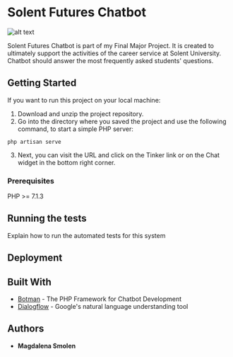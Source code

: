 # Solent Futures Chatbot

![alt text](https://i.ibb.co/Wz8dHDS/Copy-of-Handdrawn-Circle-Logo-1.png)

Solent Futures Chatbot is part of my Final Major Project. It is created to ultimately support the activities of the career service at Solent University. Chatbot should answer the most frequently asked students' questions.

## Getting Started
If you want to run this project on your local machine:
1. Download and unzip the project repository.
2. Go into the directory where you saved the project and use the following command, to start a simple PHP server:

```
php artisan serve
```

3. Next, you can visit the URL and click on the Tinker link or on the Chat widget in the bottom right corner.

### Prerequisites

PHP >= 7.1.3


## Running the tests

Explain how to run the automated tests for this system


## Deployment




## Built With

* [Botman](https://botman.io/) - The PHP Framework for Chatbot Development
* [Dialogflow](https://dialogflow.com/) - Google's natural language understanding tool


## Authors

* **Magdalena Smolen**
